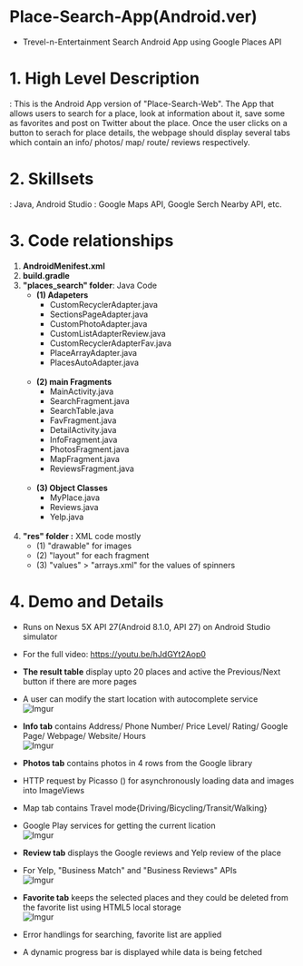 # Place-Search-App(Android.ver)
- Trevel-n-Entertainment Search Android App using Google Places API

# 1. High Level Description
: This is the Android App version of "Place-Search-Web". 
The App that allows users to search for a place, look at information about it, save some as favorites and post on Twitter about the place. Once the user clicks on a button to serach for place details, the webpage should display several tabs which contain an info/ photos/ map/ route/ reviews respectively.

# 2. Skillsets
: Java, Android Studio
: Google Maps API, Google Serch Nearby API, etc.
   
# 3. Code relationships
1) __AndroidMenifest.xml__
2) __build.gradle__
3) __"places_search" folder__: Java Code<br />
   - __(1) Adapeters__<br />
     - CustomRecyclerAdapter.java<br />
     - SectionsPageAdapter.java<br />
     - CustomPhotoAdapter.java<br />
     - CustomListAdapterReview.java<br />
     - CustomRecyclerAdapterFav.java<br />
     - PlaceArrayAdapter.java<br />
     - PlacesAutoAdapter.java<br /><br />
   - __(2) main Fragments__<br />
     - MainActivity.java<br />
     - SearchFragment.java<br />
     - SearchTable.java<br />
     - FavFragment.java<br />
     - DetailActivity.java<br />
     - InfoFragment.java<br />
     - PhotosFragment.java<br />
     - MapFragment.java<br />
     - ReviewsFragment.java<br /><br />
   - __(3) Object Classes__<br />
     - MyPlace.java<br />
     - Reviews.java<br />
     - Yelp.java<br />
     <br />
4) __"res" folder :__ XML code mostly <br />
   - (1) "drawable" for images<br />
   - (2) "layout" for each fragment<br />
   - (3) "values" > "arrays.xml" for the values of spinners <br />

# 4. Demo and Details
- Runs on Nexus 5X API 27(Android 8.1.0, API 27) on Android Studio simulator
- For the full video: https://youtu.be/hJdGYt2Aop0

- __The result table__ display upto 20 places and active the Previous/Next button if there are more pages
- A user can modify the start location with autocomplete service <br />
![Imgur](https://i.imgur.com/PMDuKDd.gif)

- __Info tab__ contains Address/ Phone Number/ Price Level/ Rating/ Google Page/ Webpage/ Website/ Hours <br />
![Imgur](https://i.imgur.com/q3p2zmr.gif)

- __Photos tab__ contains photos in 4 rows from the Google library
- HTTP request by Picasso () for asynchronously loading data and images into ImageViews
- Map tab contains Travel mode{Driving/Bicycling/Transit/Walking}
- Google Play services for getting the current lication <br />
![Imgur](https://i.imgur.com/7YePqO9.gif)

- __Review tab__ displays the Google reviews and Yelp review of the place
- For Yelp, "Business Match" and "Business Reviews" APIs <br />
![Imgur](https://i.imgur.com/GVf3a72.gif)

- __Favorite tab__ keeps the selected places and they could be deleted from the favorite list using HTML5 local storage <br />
![Imgur](https://i.imgur.com/FvdFzrt.gif)

- Error handlings for searching, favorite list are applied
- A dynamic progress bar is displayed while data is being fetched

